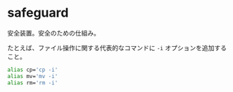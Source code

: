 # safeguard

安全装置。安全のための仕組み。

たとえば、ファイル操作に関する代表的なコマンドに `-i` オプションを追加すること。

```bash
alias cp='cp -i'
alias mv='mv -i'
alias rm='rm -i'
```
